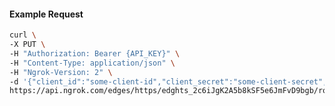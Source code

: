 <!-- Code generated for API Clients. DO NOT EDIT. -->

#### Example Request

```bash
curl \
-X PUT \
-H "Authorization: Bearer {API_KEY}" \
-H "Content-Type: application/json" \
-H "Ngrok-Version: 2" \
-d '{"client_id":"some-client-id","client_secret":"some-client-secret","enabled":true,"issuer":"https://accounts.google.com","scopes":["profile"]}' \
https://api.ngrok.com/edges/https/edghts_2c6iJgK2A5b8kSF5e6JmFvD9bgb/routes/edghtsrt_2c6iJj3DSzmgghwnWcKcuPkgrcp/oidc
```
